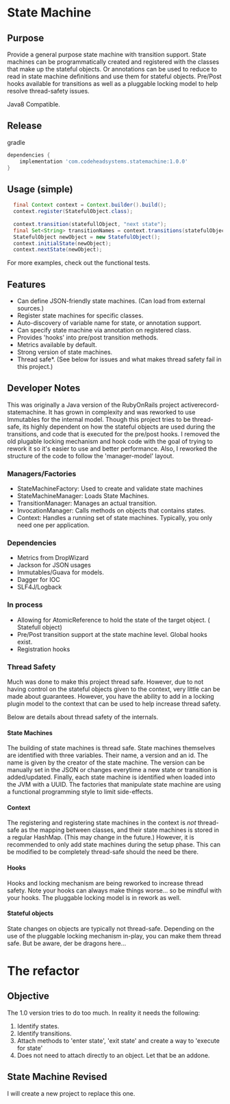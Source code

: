 # State Machine

## Purpose

Provide a general purpose state machine with transition support. State machines
can be programmatically created and registered with the classes that make up the
stateful objects. Or annotations can be used to reduce to read in state machine
definitions and use them for stateful objects. Pre/Post hooks available for
transitions as well as a pluggable locking model to help resolve thread-safety
issues.

Java8 Compatible.

## Release

gradle

```groovy
dependencies {
    implementation 'com.codeheadsystems.statemachine:1.0.0'
}
```

## Usage (simple)

```java
  final Context context = Context.builder().build();
  context.register(StatefulObject.class);
  
  context.transition(statefullObject, "next state");
  final Set<String> transitionNames = context.transitions(statefulObject);
  StatefulObject newObject = new StatefulObject();
  context.initialState(newObject);
  context.nextState(newObject);
```

For more examples, check out the functional tests.

## Features

* Can define JSON-friendly state machines. (Can load from external sources.)
* Register state machines for specific classes.
* Auto-discovery of variable name for state, or annotation support.
* Can specify state machine via annotation on registered class.
* Provides 'hooks' into pre/post transition methods.
* Metrics available by default.
* Strong version of state machines.
* Thread safe*. (See below for issues and what makes thread safety fail in this
  project.)

## Developer Notes

This was originally a Java version of the RubyOnRails project
activerecord-statemachine. It has grown in complexity and was reworked to use
Immutables for the internal model. Though this project tries to be thread-safe,
its highly dependent on how the stateful objects are used during the
transitions, and code that is executed for the pre/post hooks. I removed the old
plugable locking mechanism and hook code with the goal of trying to rework it so
it's easier to use and better performance. Also, I reworked the structure of the
code to follow the 'manager-model' layout.

### Managers/Factories

* StateMachineFactory: Used to create and validate state machines
* StateMachineManager: Loads State Machines.
* TransitionManager: Manages an actual transition.
* InvocationManager: Calls methods on objects that contains states.
* Context: Handles a running set of state machines. Typically, you only need one
  per application.

### Dependencies

* Metrics from DropWizard
* Jackson for JSON usages
* Immutables/Guava for models.
* Dagger for IOC
* SLF4J/Logback

### In process

* Allowing for AtomicReference to hold the state of the target object. (
  Statefull object)
* Pre/Post transition support at the state machine level. Global hooks exist.
* Registration hooks

### Thread Safety

Much was done to make this project thread safe. However, due to not having
control on the stateful objects given to the context, very little can be made
about guarantees. However, you have the ability to add in a locking plugin model
to the context that can be used to help increase thread safety.

Below are details about thread safety of the internals.

#### State Machines

The building of state machines is thread safe. State machines themselves are
identified with three variables. Their name, a version and an id. The name is
given by the creator of the state machine. The version can be manually set in
the JSON or changes everytime a new state or transition is added/updated.
Finally, each state machine is identified when loaded into the JVM with a UUID.
The factories that manipulate state machine are using a functional programming
style to limit side-effects.

#### Context

The registering and registering state machines in the context is *not*
thread-safe as the mapping between classes, and their state machines is stored
in a regular HashMap. (This may change in the future.)
However, it is recommended to only add state machines during the setup phase.
This can be modified to be completely thread-safe should the need be there.

#### Hooks

Hooks and locking mechanism are being reworked to increase thread safety. Note
your hooks can always make things worse... so be mindful with your hooks. The
pluggable locking model is in rework as well.

#### Stateful objects

State changes on objects are typically not thread-safe. Depending on the use of
the pluggable locking mechanism in-play, you can make them thread safe. But be
aware, der be dragons here...

# The refactor

## Objective

The 1.0 version tries to do too much. In reality it needs the following:

1. Identify states.
2. Identify transitions.
3. Attach methods to 'enter state', 'exit state' and create a way to 'execute for state'
4. Does not need to attach directly to an object. Let that be an addone.

## State Machine Revised

I will create a new project to replace this one.